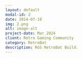 ```yaml
---
layout: default
modal-id: 2
date: 2014-07-18
img: 2.png
alt: image-alt
project-date: Mar 2024
client: Retro Gaming Community
category: RetroBat
description: RGS RetroBat Build.
---
```

